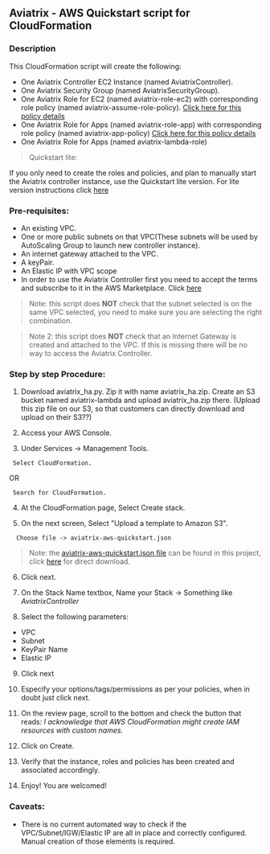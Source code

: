 ## Aviatrix - AWS Quickstart script for CloudFormation

### Description
This CloudFormation script will create the following:

* One Aviatrix Controller EC2 Instance (named AviatrixController).
* One Aviatrix Security Group (named AviatrixSecurityGroup).
* One Aviatrix Role for EC2 (named aviatrix-role-ec2) with corresponding role policy (named aviatrix-assume-role-policy). [Click here for this policy details](https://s3-us-west-2.amazonaws.com/aviatrix-download/iam_assume_role_policy.txt)
* One Aviatrix Role for Apps (named aviatrix-role-app) with corresponding role policy (named aviatrix-app-policy) [Click here for this policy details](https://s3-us-west-2.amazonaws.com/aviatrix-download/IAM_access_policy_for_CloudN.txt)
* One Aviatrix Role for Apps (named aviatrix-lambda-role)
> Quickstart lite:
>
If you only need to create the roles and policies, and plan to manually start the Aviatrix controller instance, use the Quickstart lite version. For lite version instructions click [here](./README-lite.md)

### Pre-requisites:

* An existing VPC.
* One or more public subnets on that VPC(These subnets will be used by AutoScaling Group to launch new controller instance).
* An internet gateway attached to the VPC.
* A keyPair.
* An Elastic IP with VPC scope
* In order to use the Aviatrix Controller first you need to accept the terms and subscribe to it in the AWS Marketplace.  Click [here](https://aws.amazon.com/marketplace/pp?sku=zemc6exdso42eps9ki88l9za)

> Note: this script does **NOT** check that the subnet selected is on the same VPC selected, you need to make sure you are selecting the right combination.

> Note 2: this script does **NOT** check that an Internet Gateway is created and attached to the VPC. If this is missing there will be no way to access the Aviatrix Controller.

### Step by step Procedure:

1. Download aviatrix_ha.py. Zip it with name aviatrix_ha.zip. Create an S3 bucket named aviatrix-lambda and  upload aviatrix_ha.zip there. (Upload this zip file on our S3, so that customers can directly download and upload on their S3??)

2. Access your AWS Console.

3. Under Services -> Management Tools.
```
 Select CloudFormation.
 ```
 OR
```
 Search for CloudFormation.
```

4. At the CloudFormation page, Select Create stack.

5. On the next screen, Select "Upload a template to Amazon S3".
```
  Choose file -> aviatrix-aws-quickstart.json
```

  > Note: the [aviatrix-aws-quickstart.json file](https://github.com/AviatrixSystems/Controller-HA-for-AWS/blob/master/aviatrix-aws-quickstart.json) can be found in this project, click [here](https://raw.githubusercontent.com/AviatrixSystems/Controller-HA-for-AWS/master/aviatrix-aws-quickstart.json)   for direct download.

6. Click next.

7. On the Stack Name textbox, Name your Stack -> Something like *AviatrixController*

8. Select the following parameters:

  * VPC
  * Subnet
  * KeyPair Name
  * Elastic IP

9. Click next

10. Especify your options/tags/permissions as per your policies, when in doubt just click next.

11. On the review page, scroll to the bottom and check the button that reads:
*I acknowledge that AWS CloudFormation might create IAM resources with custom names.*

12. Click on Create.

13. Verify that the instance, roles and policies has been created and associated accordingly.

14. Enjoy! You are welcomed!

### Caveats:

* There is no current automated way to check if the VPC/Subnet/IGW/Elastic IP are all in place and correctly configured. Manual creation of those elements is required.